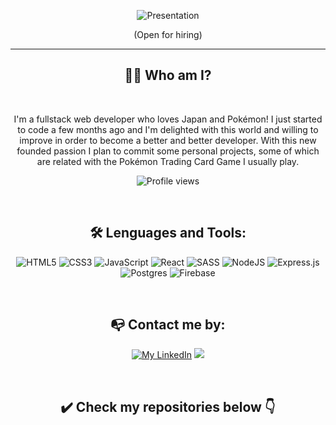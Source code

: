 <p align="center">
  <img src="https://github.com/2Tucho/2Tucho/assets/105043263/9bf4325b-773c-465c-a6e8-0a33a877be12" alt="Presentation"">
</p>
<p align="center">(Open for hiring)</p>

___

<h2 align="center">👨‍💻 Who am I?</h2>
<br>

<p align="center">I'm a fullstack web developer who loves Japan and Pokémon! I just started to code a few months ago and I'm delighted with this world and willing to improve in order to become a better and better developer. With this new founded passion I plan to commit some personal projects, some of which are related with the Pokémon Trading Card Game I usually play.</p>

<div align="center">
  
![Profile views](https://komarev.com/ghpvc/?username=2tucho&color=yellow&style=plastic&abbreviated=true)

</div>
<!-- https://github.com/antonkomarev/github-profile-views-counter -->
<!-- https://github.com/DavidWells/advanced-markdown/blob/master/README.md -->
<br>

<h2 align="center">🛠️ Lenguages and Tools:</h2>

<div align="center">

![HTML5](https://img.shields.io/badge/html5-%23E34F26.svg?style=for-the-badge&logo=html5&logoColor=white)
![CSS3](https://img.shields.io/badge/css3-%231572B6.svg?style=for-the-badge&logo=css3&logoColor=white)
![JavaScript](https://img.shields.io/badge/javascript-%23323330.svg?style=for-the-badge&logo=javascript&logoColor=%23F7DF1E)
![React](https://img.shields.io/badge/react-%2320232a.svg?style=for-the-badge&logo=react&logoColor=%2361DAFB)
![SASS](https://img.shields.io/badge/SASS-hotpink.svg?style=for-the-badge&logo=SASS&logoColor=white)
![NodeJS](https://img.shields.io/badge/node.js-6DA55F?style=for-the-badge&logo=node.js&logoColor=white)
![Express.js](https://img.shields.io/badge/express.js-%23404d59.svg?style=for-the-badge&logo=express&logoColor=%2361DAFB)
![Postgres](https://img.shields.io/badge/postgres-%23316192.svg?style=for-the-badge&logo=postgresql&logoColor=white)
![Firebase](https://img.shields.io/badge/firebase-a08021?style=for-the-badge&logo=firebase&logoColor=ffcd34)

</div>

<br>
<h2 align="center">📭 Contact me by:</h2>

<div align="center">
  
[<img src="https://img.shields.io/badge/linkedin-%230077B5.svg?style=for-the-badge&logo=linkedin&logoColor=white" alt="My LinkedIn">](http://www.linkedin.com/in/albertogonzalezromerowd) [<img src="https://img.shields.io/badge/Gmail-D14836?style=for-the-badge&logo=gmail&logoColor=white">](mailto:albergromero@gmail.com)

</div>

<br>
<h2 align="center">✔️ Check my repositories below 👇</h2>
